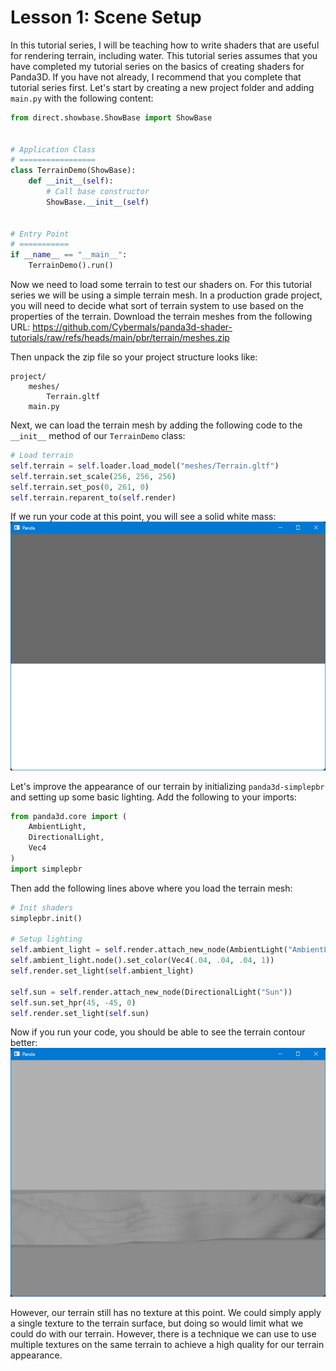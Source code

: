 # Lesson 1: Scene Setup

In this tutorial series, I will be teaching how to write shaders that are useful for rendering terrain, including water. This tutorial series assumes that you have completed my tutorial series on the basics of creating shaders for Panda3D. If you have not already, I recommend that you complete that tutorial series first. Let's start by creating a new project folder and adding `main.py` with the following content:
```python
from direct.showbase.ShowBase import ShowBase


# Application Class
# =================
class TerrainDemo(ShowBase):
    def __init__(self):
        # Call base constructor
        ShowBase.__init__(self)


# Entry Point
# ===========
if __name__ == "__main__":
    TerrainDemo().run()
```

Now we need to load some terrain to test our shaders on. For this tutorial series we will be using a simple terrain mesh. In a production grade project, you will need to decide what sort of terrain system to use based on the properties of the terrain. Download the terrain meshes from the following URL:
https://github.com/Cybermals/panda3d-shader-tutorials/raw/refs/heads/main/pbr/terrain/meshes.zip

Then unpack the zip file so your project structure looks like:
```
project/
    meshes/
        Terrain.gltf
    main.py
```

Next, we can load the terrain mesh by adding the following code to the `__init__` method of our `TerrainDemo` class:
```python
# Load terrain
self.terrain = self.loader.load_model("meshes/Terrain.gltf")
self.terrain.set_scale(256, 256, 256)
self.terrain.set_pos(0, 261, 0)
self.terrain.reparent_to(self.render)
```

If we run your code at this point, you will see a solid white mass:  
![shadeless terrain](https://github.com/Cybermals/panda3d-shader-tutorials/blob/main/pbr/terrain/01-scene_setup/screenshots/01-shadeless_terrain.png?raw=true)

Let's improve the appearance of our terrain by initializing `panda3d-simplepbr` and setting up some basic lighting. Add the following to your imports:
```python
from panda3d.core import (
    AmbientLight,
    DirectionalLight,
    Vec4
)
import simplepbr
```

Then add the following lines above where you load the terrain mesh:
```python
# Init shaders
simplepbr.init()

# Setup lighting
self.ambient_light = self.render.attach_new_node(AmbientLight("AmbientLight"))
self.ambient_light.node().set_color(Vec4(.04, .04, .04, 1))
self.render.set_light(self.ambient_light)

self.sun = self.render.attach_new_node(DirectionalLight("Sun"))
self.sun.set_hpr(45, -45, 0)
self.render.set_light(self.sun)
```

Now if you run your code, you should be able to see the terrain contour better:  
![shaded terrain](https://github.com/Cybermals/panda3d-shader-tutorials/blob/main/pbr/terrain/01-scene_setup/screenshots/02-shaded_terrain.png?raw=true)

However, our terrain still has no texture at this point. We could simply apply a single texture to the terrain surface, but doing so would limit what we could do with our terrain. However, there is a technique we can use to use multiple textures on the same terrain to achieve a high quality for our terrain appearance.

